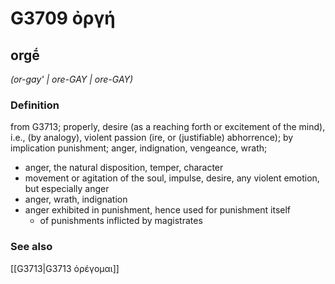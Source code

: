 # G3709 ὀργή

## orgḗ

_(or-gay' | ore-GAY | ore-GAY)_

### Definition

from G3713; properly, desire (as a reaching forth or excitement of the mind), i.e., (by analogy), violent passion (ire, or (justifiable) abhorrence); by implication punishment; anger, indignation, vengeance, wrath; 

- anger, the natural disposition, temper, character
- movement or agitation of the soul, impulse, desire, any violent emotion, but especially anger
- anger, wrath, indignation
- anger exhibited in punishment, hence used for punishment itself
  - of punishments inflicted by magistrates

### See also

[[G3713|G3713 ὀρέγομαι]]
